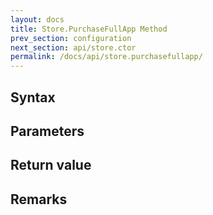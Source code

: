 ```yaml
---
layout: docs
title: Store.PurchaseFullApp Method
prev_section: configuration
next_section: api/store.ctor
permalink: /docs/api/store.purchasefullapp/	
---
```


## Syntax

## Parameters

## Return value

## Remarks